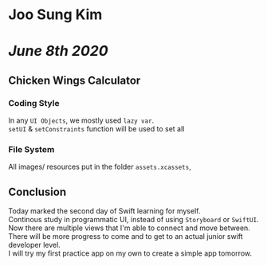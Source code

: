 # **Joo Sung Kim**
# *June 8th 2020*

## **Chicken Wings Calculator**
### Coding Style
In any `UI Objects`, we mostly used `lazy var`. <br/>
`setUI` & `setConstraints` function will be used to set all

### File System
All images/ resources put in the folder `assets.xcassets`,


## **Conclusion**
Today marked the second day of Swift learning for myself. <br/>
Continous study in programmatic UI, instead of using `Storyboard` or `SwiftUI`. <br/>
Now there are multiple views that I'm able to connect and move between. There will be more progress to come and to get to an actual junior swift developer level. <br/>
I will try my first practice app on my own to create a simple app tomorrow.

